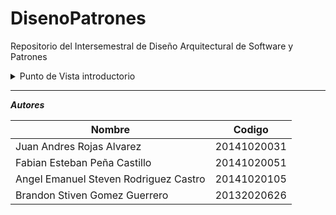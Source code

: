 # DisenoPatrones
Repositorio del Intersemestral de Diseño Arquitectural de Software y Patrones

<details>
<summary>Punto de Vista introductorio</summary>
  ***Punto De Vista Introductorio***
</pre>
</details>

---

***Autores***

| Nombre | Codigo |
| --- | --- |
| Juan Andres Rojas Alvarez | 20141020031 |
| Fabian Esteban Peña Castillo | 20141020051 |
| Angel Emanuel Steven Rodriguez Castro | 20141020105 |
| Brandon Stiven Gomez Guerrero | 20132020626 |
